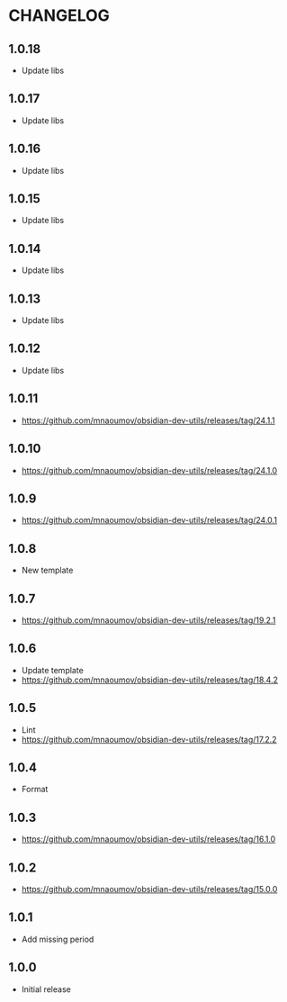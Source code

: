 # CHANGELOG

## 1.0.18

- Update libs

## 1.0.17

- Update libs

## 1.0.16

- Update libs

## 1.0.15

- Update libs

## 1.0.14

- Update libs

## 1.0.13

- Update libs

## 1.0.12

- Update libs

## 1.0.11

- https://github.com/mnaoumov/obsidian-dev-utils/releases/tag/24.1.1

## 1.0.10

- https://github.com/mnaoumov/obsidian-dev-utils/releases/tag/24.1.0

## 1.0.9

- https://github.com/mnaoumov/obsidian-dev-utils/releases/tag/24.0.1

## 1.0.8

- New template

## 1.0.7

- https://github.com/mnaoumov/obsidian-dev-utils/releases/tag/19.2.1

## 1.0.6

- Update template
- https://github.com/mnaoumov/obsidian-dev-utils/releases/tag/18.4.2

## 1.0.5

- Lint
- https://github.com/mnaoumov/obsidian-dev-utils/releases/tag/17.2.2

## 1.0.4

- Format

## 1.0.3

- https://github.com/mnaoumov/obsidian-dev-utils/releases/tag/16.1.0

## 1.0.2

- https://github.com/mnaoumov/obsidian-dev-utils/releases/tag/15.0.0

## 1.0.1

- Add missing period

## 1.0.0

- Initial release
